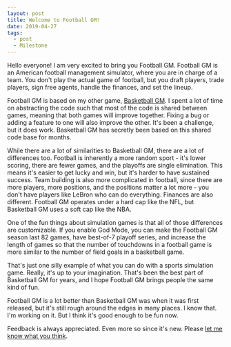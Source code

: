 ```yaml
---
layout: post
title: Welcome to Football GM!
date: 2019-04-27
tags:
  - post
  - Milestone
---
```


Hello everyone! I am very excited to bring you Football GM. Football GM is an American football management simulator, where you are in charge of a team. You don't play the actual game of football, but you draft players, trade players, sign free agents, handle the finances, and set the lineup.

Football GM is based on my other game, [Basketball GM](https://basketball-gm.com/). I spent a lot of time on abstracting the code such that most of the code is shared between games, meaning that both games will improve together. Fixing a bug or adding a feature to one will also improve the other. It's been a challenge, but it does work. Basketball GM has secretly been based on this shared code base for months.

While there are a lot of similarities to Basketball GM, there are a lot of differences too. Football is inherently a more random sport - it's lower scoring, there are fewer games, and the playoffs are single elimination. This means it's easier to get lucky and win, but it's harder to have sustained success. Team building is also more complicated in football, since there are more players, more positions, and the positions matter a lot more - you don't have players like LeBron who can do everything. Finances are also different. Football GM operates under a hard cap like the NFL, but Basketball GM uses a soft cap like the NBA.

One of the fun things about simulation games is that all of those differences are customizable. If you enable God Mode, you can make the Football GM season last 82 games, have best-of-7 playoff series, and increase the length of games so that the number of touchdowns in a football game is more similar to the number of field goals in a basketball game.

That's just one silly example of what you can do with a sports simulation game. Really, it's up to your imagination. That's been the best part of Basketball GM for years, and I hope Football GM brings people the same kind of fun.

Football GM is a lot better than Basketball GM was when it was first released, but it's still rough around the edges in many places. I know that. I'm working on it. But I think it's good enough to be fun now.

Feedback is always appreciated. Even more so since it's new. Please [let me know what you think](/contact/).
